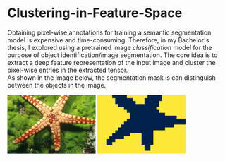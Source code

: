 # Clustering-in-Feature-Space
Obtaining pixel-wise annotations for training a semantic segmentation model is expensive and time-consuming. Therefore, in my Bachelor's thesis, I explored using a pretrained image *classification* model for the purpose of object identification/image segmentation. The core idea is to extract a deep feature representation of the input image and cluster the pixel-wise entries in the extracted tensor.
<br>
As shown in the image below, the segmentation mask is can distinguish between the objects in the image.

<img src='starfish.jpg' width=200> <img src='mask.png' width=200>
